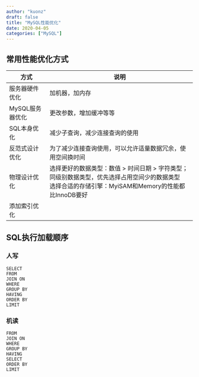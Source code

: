 ```yaml
---
author: "kuonz"
draft: false
title: "MySQL性能优化"
date: 2020-04-05
categories: ["MySQL"]
---
```

  
## 常用性能优化方式

| 方式            | 说明                                                         |
| --------------- | ------------------------------------------------------------ |
| 服务器硬件优化  | 加机器，加内存                                               |
| MySQL服务器优化 | 更改参数，增加缓冲等等                                       |
| SQL本身优化     | 减少子查询，减少连接查询的使用                               |
| 反范式设计优化  | 为了减少连接查询使用，可以允许适量数据冗余，使用空间换时间   |
| 物理设计优化    | 选择更好的数据类型：数值 > 时间日期 > 字符类型；同级别数据类型，优先选择占用空间少的数据类型<br />选择合适的存储引擎：MyiSAM和Memory的性能都比InnoDB要好 |
| 添加索引优化    |                                                              |



## SQL执行加载顺序

### 人写

```mysql
SELECT
FROM
JOIN ON
WHERE
GROUP BY
HAVING
ORDER BY
LIMIT
```

### 机读

```mysql
FROM
JOIN ON
WHERE
GROUP BY
HAVING
SELECT
ORDER BY
LIMIT
```

